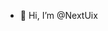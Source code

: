 - 👋 Hi, I’m @NextUix


<!---
NextUix/NextUix is a ✨ special ✨ repository because its `README.md` (this file) appears on your GitHub profile.
You can click the Preview link to take a look at your changes.
--->
